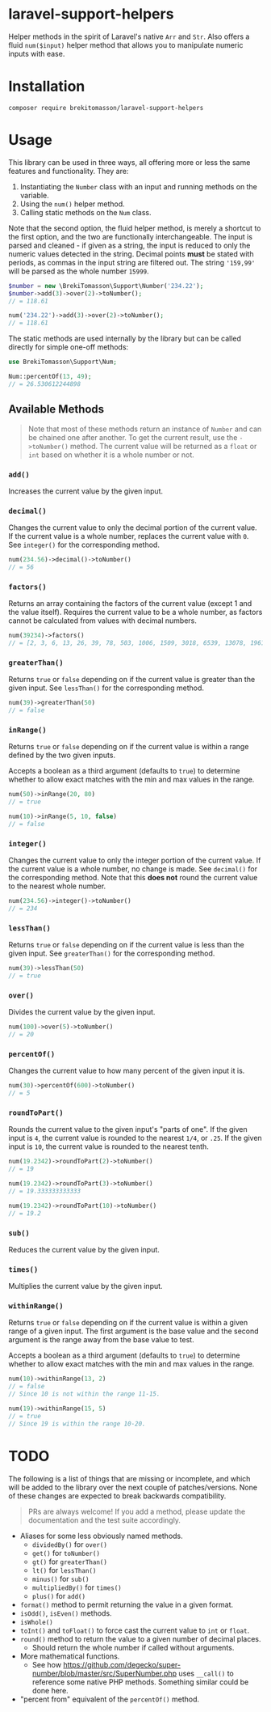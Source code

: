 # laravel-support-helpers

Helper methods in the spirit of Laravel's native `Arr` and `Str`. Also offers a fluid `num($input)` helper method that
allows you to manipulate numeric inputs with ease.

# Installation

```shell
composer require brekitomasson/laravel-support-helpers
```

# Usage

This library can be used in three ways, all offering more or less the same features and functionality. They are:

1. Instantiating the `Number` class with an input and running methods on the variable.
2. Using the `num()` helper method.
3. Calling static methods on the `Num` class.

Note that the second option, the fluid helper method, is merely a shortcut to the first option, and the two are 
functionally interchangeable. The input is parsed and cleaned - if given as a string, the input is reduced to only 
the numeric values detected in the string. Decimal points **must** be stated with periods, as commas in the input 
string are filtered out. The string `'159,99'` will be parsed as the whole number `15999`.

```php
$number = new \BrekiTomasson\Support\Number('234.22');
$number->add(3)->over(2)->toNumber();
// = 118.61

num('234.22')->add(3)->over(2)->toNumber();
// = 118.61
```

The static methods are used internally by the library but can be called directly for simple one-off methods:

```php
use BrekiTomasson\Support\Num;

Num::percentOf(13, 49);
// = 26.530612244898
```

## Available Methods

> Note that most of these methods return an instance of `Number` and can be chained one after another. To get the 
> current result, use the `->toNumber()` method. The current value will be returned as a `float` or `int` based on 
> whether it is a whole number or not.

### `add()`

Increases the current value by the given input.

### `decimal()`

Changes the current value to only the decimal portion of the current value. If the current value is a whole number, 
replaces the current value with `0`. See `integer()` for the corresponding method. 

```php
num(234.56)->decimal()->toNumber()
// = 56
```

### `factors()`

Returns an array containing the factors of the current value (except 1 and the value itself). Requires the 
current value to be a whole number, as factors cannot be calculated from values with decimal numbers.

```php
num(39234)->factors()
// = [2, 3, 6, 13, 26, 39, 78, 503, 1006, 1509, 3018, 6539, 13078, 19617]
```

### `greaterThan()`

Returns `true` or `false` depending on if the current value is greater than the given input. See `lessThan()` for 
the corresponding method.

```php
num(39)->greaterThan(50)
// = false
```

### `inRange()`

Returns `true` or `false` depending on if the current value is within a range defined by the two given inputs.

Accepts a boolean as a third argument (defaults to `true`) to determine whether to allow exact matches with the min 
and max values in the range.

```php
num(50)->inRange(20, 80)
// = true

num(10)->inRange(5, 10, false)
// = false
```

### `integer()`

Changes the current value to only the integer portion of the current value. If the current value is a whole number,
no change is made. See `decimal()` for the corresponding method. Note that this **does not** round the current value 
to the nearest whole number.

```php
num(234.56)->integer()->toNumber()
// = 234
```

### `lessThan()`

Returns `true` or `false` depending on if the current value is less than the given input. See `greaterThan()` for the 
corresponding method.

```php
num(39)->lessThan(50)
// = true
```

### `over()`

Divides the current value by the given input.

```php
num(100)->over(5)->toNumber()
// = 20
```

### `percentOf()`

Changes the current value to how many percent of the given input it is.

```php
num(30)->percentOf(600)->toNumber()
// = 5
```

### `roundToPart()`

Rounds the current value to the given input's "parts of one". If the given input is `4`, the current value is 
rounded to the nearest `1/4`, or `.25`. If the given input is `10`, the current value is rounded to the nearest tenth.

```php
num(19.2342)->roundToPart(2)->toNumber()
// = 19

num(19.2342)->roundToPart(3)->toNumber()
// = 19.333333333333

num(19.2342)->roundToPart(10)->toNumber()
// = 19.2
```

### `sub()`

Reduces the current value by the given input.

### `times()`

Multiplies the current value by the given input.

### `withinRange()`

Returns `true` or `false` depending on if the current value is within a given range of a given input. The first 
argument is the base value and the second argument is the range away from the base value to test.

Accepts a boolean as a third argument (defaults to `true`) to determine whether to allow exact matches with the min
and max values in the range.

```php
num(10)->withinRange(13, 2)
// = false
// Since 10 is not within the range 11-15. 

num(19)->withinRange(15, 5)
// = true
// Since 19 is within the range 10-20.
```

# TODO

The following is a list of things that are missing or incomplete, and which will be added to the library over the 
next couple of patches/versions. None of these changes are expected to break backwards compatibility.

> PRs are always welcome! If you add a method, please update the documentation and the test suite accordingly.

- Aliases for some less obviously named methods.
  - `dividedBy()` for `over()`
  - `get()` for `toNumber()`
  - `gt()` for `greaterThan()`
  - `lt()` for `lessThan()`
  - `minus()` for `sub()`
  - `multipliedBy()` for `times()`
  - `plus()` for `add()`
- `format()` method to permit returning the value in a given format.
- `isOdd()`, `isEven()` methods.
- `isWhole()`
- `toInt()` and `toFloat()` to force cast the current value to `int` or `float`.
- `round()` method to return the value to a given number of decimal places.
  - Should return the whole number if called without arguments.
- More mathematical functions.
  - See how https://github.com/degecko/super-number/blob/master/src/SuperNumber.php uses `__call()` to reference 
    some native PHP methods. Something similar could be done here.
- "percent from" equivalent of the `percentOf()` method.
